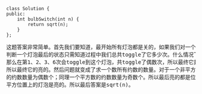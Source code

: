 ```
class Solution {
public:
    int bulbSwitch(int n) {
        return sqrt(n);
    }
};
```
<pre>这题答案非常简单。首先我们要知道，最开始所有灯泡都是关的，如果我们对一个灯泡toggle了奇数次它最后是亮的，如果toggle了偶数次它最后是暗的。所以我们
判断一个灯泡最后的状态只需知道过程中我们总共toggle了它多少次。什么情况下我们会toggle它呢？当次数是这个灯泡序列的约数时。比如这个灯泡是第6个（从1开始计数），
那么在第1、2、3、6次会toggle到这个灯泡，共toggle了偶数次，所以最终它是暗的。又如某个灯泡是第9个，我们会在第1、3、9次toggle这个灯泡，共toggle了奇数次，
所以最终它的亮的。然后问题就变成了求一个数所有约数的数量。对于一个非平方数x，如果它存在一个约数a，那么它必定存在另一个不等于a的约数x/a，因此一个非平方数
的约数数量为偶数个；同理一个平方数的约数数量为奇数个。所以最后亮的都是位于平方数位置上的灯泡。所以我们对n开方等到sqrt(n),那么最后1,2,3,...,sqrt(n)的
平方位置上的灯泡是亮的。所以最后答案是sqrt(n)。</pre>
